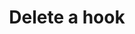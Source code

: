 ---
# -------------------------- #
#      ENDPOINT DETAILS      #
# -------------------------- #

content-type: "api-endpoint"
endpoint: "notifications"
key: "delete-hook-notification"
version: "1"


# -------------------------- #
#       METHOD DETAILS       #
# -------------------------- #

title: "Delete a hook"
method: "delete"
short-url: |
  {{ api.core-objects.notifications.hooks.delete.name | flatify }}
full-url: |
  {{ api.base-url }}{{ endpoint.short-url | flatify }}
short: "{{ api.core-objects.notifications.hooks.delete.description }}"
description: |
  {{ api.core-objects.notifications.hooks.delete.description }}

  **Note**: To use this endpoint, your Stitch plan must include access to the [Post-load hooks]({{ link.account.post-load-notifications | prepend: site.baseurl }}) feature.


# -------------------------- #
#       METHOD ARGUMENTS     #
# -------------------------- #

arguments:
  - name: "id"
    required: true
    type: "path parameter"
    description: "A path parameter corresponding to the unique ID of the hook notification to be deleted."
    example-value: |
      8

# -------------------------- #
#           RETURNS          #
# -------------------------- #

returns: |
  If successful, the API will return a status of <code class="api success">200 OK</code> and a `null` body.

# ------------------------------ #
#   EXAMPLE REQUEST & RESPONSES  #
# ------------------------------ #

examples:
  - type: "Request"
    language: "json"
    code: |
      {% assign right-bracket = "}" %}
      curl -X {{ endpoint.method | upcase }} {{ endpoint.full-url | flatify | replace: "{id","8" | remove: right-bracket | strip_newlines }}
           -H "Authorization: Bearer <ACCESS_TOKEN>" 
           -H "Content-Type: application/json"

  - type: "Responses"
    language: "json"
    code: |
      null

  - type: "Errors"
    error-file: "hook-notifications"
  # The errors live in: _data/connect/response-codes/hook-notifications.yml
---